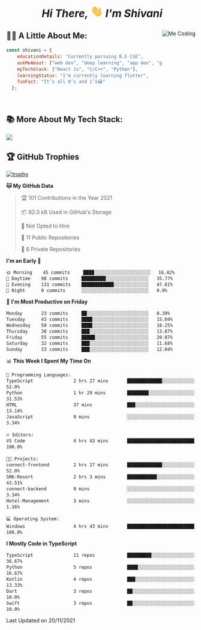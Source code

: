 # <p align="center">️ _Hi There, <img src="https://raw.githubusercontent.com/SanjayDevTech/SanjayDevTech/master/assets/wave.gif" alt="waving hand" width="33px"> I'm Shivani_</p>

<img align="right" alt="Me Coding" height="200" src="https://media.giphy.com/media/L1R1tvI9svkIWwpVYr/giphy.gif">

## 👩‍💻 **A Little About Me:**
```jsx
const shivani = {
    educationDetails: "Currently pursuing B.E CSE",
    askMeAbout: ["web dev", "deep learning", "app dev", "gardening"],
    myTechStack: ["React Js", "C/C++", "Python"],
    learningStatus: "I'm currently learning flutter",
    funFact: "It’s all 0’s and 1’s😂"
  };
```

<br/>

## 📚 **More About My Tech Stack:**

   <img align="center" src="https://github-readme-stats.vercel.app/api/top-langs/?username=shivu-srk&layout=compact&theme=vue-dark"/>
   <br/>
   
## 🏆 GitHub Trophies

[![trophy](https://github-profile-trophy.vercel.app/?username=shivu-srk&theme=nord&column=7)](https://github.com/ryo-ma/github-profile-trophy)

<!--START_SECTION:waka-->
**🐱 My GitHub Data** 

> 🏆 101 Contributions in the Year 2021
 > 
> 📦 82.0 kB Used in GitHub's Storage 
 > 
> 🚫 Not Opted to Hire
 > 
> 📜 11 Public Repositories 
 > 
> 🔑 6 Private Repositories  
 > 
**I'm an Early 🐤** 

```text
🌞 Morning    45 commits     ████░░░░░░░░░░░░░░░░░░░░░   16.42% 
🌆 Daytime    98 commits     █████████░░░░░░░░░░░░░░░░   35.77% 
🌃 Evening    131 commits    ████████████░░░░░░░░░░░░░   47.81% 
🌙 Night      0 commits      ░░░░░░░░░░░░░░░░░░░░░░░░░   0.0%

```
📅 **I'm Most Productive on Friday** 

```text
Monday       23 commits     ██░░░░░░░░░░░░░░░░░░░░░░░   8.39% 
Tuesday      43 commits     ████░░░░░░░░░░░░░░░░░░░░░   15.69% 
Wednesday    50 commits     ████░░░░░░░░░░░░░░░░░░░░░   18.25% 
Thursday     38 commits     ███░░░░░░░░░░░░░░░░░░░░░░   13.87% 
Friday       55 commits     █████░░░░░░░░░░░░░░░░░░░░   20.07% 
Saturday     32 commits     ███░░░░░░░░░░░░░░░░░░░░░░   11.68% 
Sunday       33 commits     ███░░░░░░░░░░░░░░░░░░░░░░   12.04%

```


📊 **This Week I Spent My Time On** 

```text
💬 Programming Languages: 
TypeScript               2 hrs 27 mins       █████████████░░░░░░░░░░░░   52.0% 
Python                   1 hr 29 mins        ████████░░░░░░░░░░░░░░░░░   31.53% 
HTML                     37 mins             ███░░░░░░░░░░░░░░░░░░░░░░   13.14% 
JavaScript               9 mins              ░░░░░░░░░░░░░░░░░░░░░░░░░   3.34%

🔥 Editors: 
VS Code                  4 hrs 43 mins       █████████████████████████   100.0%

🐱‍💻 Projects: 
connect-frontend         2 hrs 27 mins       █████████████░░░░░░░░░░░░   52.0% 
SRK-Resort               2 hrs 3 mins        ███████████░░░░░░░░░░░░░░   43.51% 
connect-backend          9 mins              ░░░░░░░░░░░░░░░░░░░░░░░░░   3.34% 
Hotel-Management         3 mins              ░░░░░░░░░░░░░░░░░░░░░░░░░   1.16%

💻 Operating System: 
Windows                  4 hrs 43 mins       █████████████████████████   100.0%

```

**I Mostly Code in TypeScript** 

```text
TypeScript               11 repos            █████████░░░░░░░░░░░░░░░░   36.67% 
Python                   5 repos             ████░░░░░░░░░░░░░░░░░░░░░   16.67% 
Kotlin                   4 repos             ███░░░░░░░░░░░░░░░░░░░░░░   13.33% 
Dart                     3 repos             ██░░░░░░░░░░░░░░░░░░░░░░░   10.0% 
Swift                    3 repos             ██░░░░░░░░░░░░░░░░░░░░░░░   10.0%

```



 Last Updated on 20/11/2021
<!--END_SECTION:waka-->
